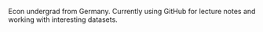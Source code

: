Econ undergrad from Germany. 
Currently using GitHub for lecture notes and working with interesting datasets.

